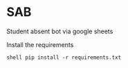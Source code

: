 # SAB
Student absent bot via google sheets

Install the requirements

```shell pip install -r requirements.txt```
